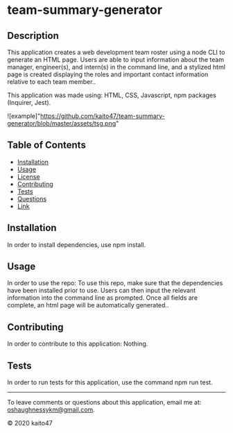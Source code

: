 
# team-summary-generator
    
## Description 

This application creates a web development team roster using a node CLI to generate an HTML page. Users are able to input information about the team manager, engineer(s), and intern(s) in the command line, and a stylized html page is created displaying the roles and important contact information relative to each team member..

This application was made using: HTML, CSS, Javascript, npm packages (Inquirer, Jest). 

![example]"https://github.com/kaito47/team-summary-generator/blob/master/assets/tsg.png"

## Table of Contents
* [Installation](#installation)
* [Usage](#usage)
* [License](#license)
* [Contributing](#contributing)
* [Tests](#tests)
* [Questions](#email)
* [Link](#link)

## Installation 

In order to install dependencies, use npm install.
    
## Usage

In order to use the repo: To use this repo, make sure that the dependencies have been installed prior to use. Users can then input the relevant information into the command line as prompted. Once all fields are complete, an html page will be automatically generated..

## Contributing

In order to contribute to this application: Nothing.

## Tests

In order to run tests for this application, use the command npm run test.

----
To leave comments or questions about this application, email me at: oshaughnessykm@gmail.com.

© 2020 kaito47